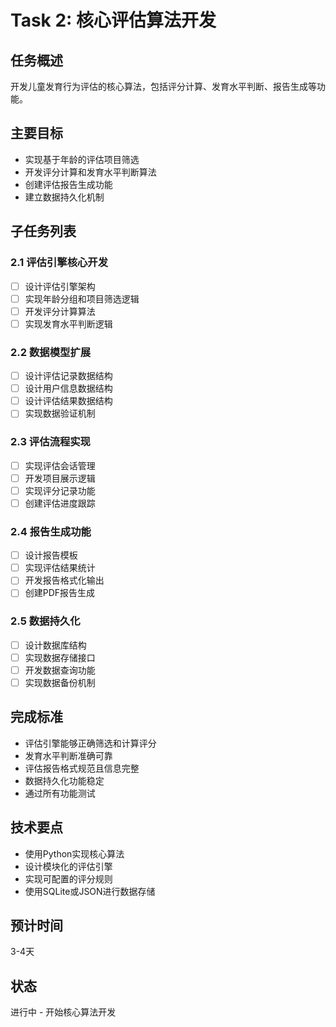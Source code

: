 # Task 2: 核心评估算法开发

## 任务概述
开发儿童发育行为评估的核心算法，包括评分计算、发育水平判断、报告生成等功能。

## 主要目标
- 实现基于年龄的评估项目筛选
- 开发评分计算和发育水平判断算法
- 创建评估报告生成功能
- 建立数据持久化机制

## 子任务列表

### 2.1 评估引擎核心开发
- [ ] 设计评估引擎架构
- [ ] 实现年龄分组和项目筛选逻辑
- [ ] 开发评分计算算法
- [ ] 实现发育水平判断逻辑

### 2.2 数据模型扩展
- [ ] 设计评估记录数据结构
- [ ] 设计用户信息数据结构
- [ ] 设计评估结果数据结构
- [ ] 实现数据验证机制

### 2.3 评估流程实现
- [ ] 实现评估会话管理
- [ ] 开发项目展示逻辑
- [ ] 实现评分记录功能
- [ ] 创建评估进度跟踪

### 2.4 报告生成功能
- [ ] 设计报告模板
- [ ] 实现评估结果统计
- [ ] 开发报告格式化输出
- [ ] 创建PDF报告生成

### 2.5 数据持久化
- [ ] 设计数据库结构
- [ ] 实现数据存储接口
- [ ] 开发数据查询功能
- [ ] 实现数据备份机制

## 完成标准
- 评估引擎能够正确筛选和计算评分
- 发育水平判断准确可靠
- 评估报告格式规范且信息完整
- 数据持久化功能稳定
- 通过所有功能测试

## 技术要点
- 使用Python实现核心算法
- 设计模块化的评估引擎
- 实现可配置的评分规则
- 使用SQLite或JSON进行数据存储

## 预计时间
3-4天

## 状态
进行中 - 开始核心算法开发 